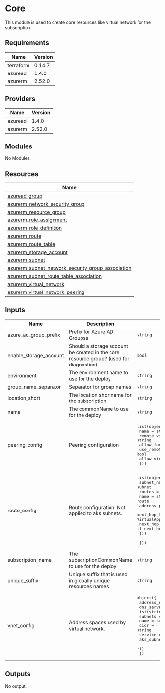 # Core

This module is used to create core resources like virtual network for the subscription.

## Requirements

| Name | Version |
|------|---------|
| terraform | 0.14.7 |
| azuread | 1.4.0 |
| azurerm | 2.52.0 |

## Providers

| Name | Version |
|------|---------|
| azuread | 1.4.0 |
| azurerm | 2.52.0 |

## Modules

No Modules.

## Resources

| Name |
|------|
| [azuread_group](https://registry.terraform.io/providers/hashicorp/azuread/1.4.0/docs/data-sources/group) |
| [azurerm_network_security_group](https://registry.terraform.io/providers/hashicorp/azurerm/2.52.0/docs/resources/network_security_group) |
| [azurerm_resource_group](https://registry.terraform.io/providers/hashicorp/azurerm/2.52.0/docs/data-sources/resource_group) |
| [azurerm_role_assignment](https://registry.terraform.io/providers/hashicorp/azurerm/2.52.0/docs/resources/role_assignment) |
| [azurerm_role_definition](https://registry.terraform.io/providers/hashicorp/azurerm/2.52.0/docs/resources/role_definition) |
| [azurerm_route](https://registry.terraform.io/providers/hashicorp/azurerm/2.52.0/docs/resources/route) |
| [azurerm_route_table](https://registry.terraform.io/providers/hashicorp/azurerm/2.52.0/docs/resources/route_table) |
| [azurerm_storage_account](https://registry.terraform.io/providers/hashicorp/azurerm/2.52.0/docs/resources/storage_account) |
| [azurerm_subnet](https://registry.terraform.io/providers/hashicorp/azurerm/2.52.0/docs/resources/subnet) |
| [azurerm_subnet_network_security_group_association](https://registry.terraform.io/providers/hashicorp/azurerm/2.52.0/docs/resources/subnet_network_security_group_association) |
| [azurerm_subnet_route_table_association](https://registry.terraform.io/providers/hashicorp/azurerm/2.52.0/docs/resources/subnet_route_table_association) |
| [azurerm_virtual_network](https://registry.terraform.io/providers/hashicorp/azurerm/2.52.0/docs/resources/virtual_network) |
| [azurerm_virtual_network_peering](https://registry.terraform.io/providers/hashicorp/azurerm/2.52.0/docs/resources/virtual_network_peering) |

## Inputs

| Name | Description | Type | Default | Required |
|------|-------------|------|---------|:--------:|
| azure\_ad\_group\_prefix | Prefix for Azure AD Groupss | `string` | `"az"` | no |
| enable\_storage\_account | Should a storage account be created in the core resource group? (used for diagnostics) | `bool` | `false` | no |
| environment | The environment name to use for the deploy | `string` | n/a | yes |
| group\_name\_separator | Separator for group names | `string` | `"-"` | no |
| location\_short | The location shortname for the subscription | `string` | n/a | yes |
| name | The commonName to use for the deploy | `string` | n/a | yes |
| peering\_config | Peering configuration | <pre>list(object({<br>    name                         = string<br>    remote_virtual_network_id    = string<br>    allow_forwarded_traffic      = bool<br>    use_remote_gateways          = bool<br>    allow_virtual_network_access = bool<br>  }))</pre> | `[]` | no |
| route\_config | Route configuration. Not applied to aks subnets. | <pre>list(object({<br>    subnet_name = string # Short name for the subnet<br>    routes = list(object({<br>      name                   = string # Name of the route<br>      address_prefix         = string # Example: 192.168.0.0/24<br>      next_hop_type          = string # VirtualNetworkGateway, VnetLocal, Internet, VirtualAppliance and None<br>      next_hop_in_ip_address = string # Only set if next_hop_type is VirtualAppliance<br>    }))<br><br>  }))</pre> | `[]` | no |
| subscription\_name | The subscriptionCommonName to use for the deploy | `string` | n/a | yes |
| unique\_suffix | Unique suffix that is used in globally unique resources names | `string` | `""` | no |
| vnet\_config | Address spaces used by virtual network. | <pre>object({<br>    address_space = list(string)<br>    dns_servers   = list(string)<br>    subnets = list(object({<br>      name              = string<br>      cidr              = string<br>      service_endpoints = list(string)<br>      aks_subnet        = bool<br>    }))<br>  })</pre> | n/a | yes |

## Outputs

No output.
